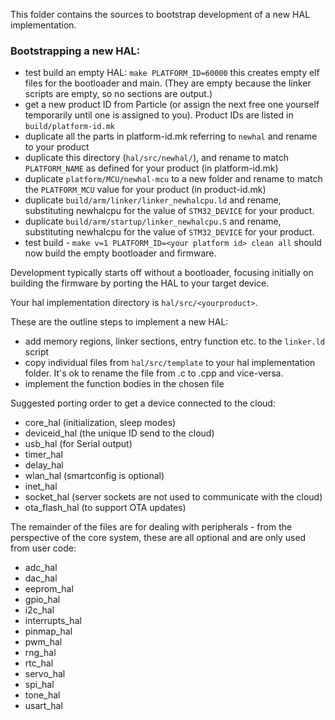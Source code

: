 This folder contains the sources to bootstrap development of a new HAL implementation.

### Bootstrapping a new HAL:

- test build an empty HAL: `make PLATFORM_ID=60000` this creates empty elf files for the bootloader and main. (They are empty because the linker scripts are empty, so no sections are output.)
- get a new product ID from Particle (or assign the next free one yourself temporarily until one is assigned to you). Product IDs are listed in `build/platform-id.mk`
- duplicate all the parts in platform-id.mk referring to `newhal` and rename to your product
- duplicate this directory (`hal/src/newhal/`), and rename to match `PLATFORM_NAME` as defined for your product (in platform-id.mk)
- duplicate `platform/MCU/newhal-mcu` to a new folder and rename to match the `PLATFORM_MCU` value for your product (in product-id.mk)
- duplicate `build/arm/linker/linker_newhalcpu.ld` and rename, substituting newhalcpu for the value of `STM32_DEVICE` for your product.
- duplicate `build/arm/startup/linker_newhalcpu.S` and rename, substituting newhalcpu for the value of `STM32_DEVICE` for your product.
- test build - `make v=1 PLATFORM_ID=<your platform id> clean all` should now build the empty bootloader and firmware.

Development typically starts off without a bootloader, focusing initially
on building the firmware by porting the HAL to your target device.

Your hal implementation directory is  `hal/src/<yourproduct>`.

These are the outline steps to implement a new HAL:
- add memory regions, linker sections, entry  function etc. to the `linker.ld` script
- copy individual files from `hal/src/template` to your hal implementation folder. It's ok to rename the file from .c to .cpp and vice-versa.
- implement the function bodies in the chosen file

Suggested porting order to get a device connected to the cloud:

- core_hal      (initialization, sleep modes)
- deviceid_hal  (the unique ID send to the cloud)
- usb_hal       (for Serial output)
- timer_hal
- delay_hal
- wlan_hal      (smartconfig is optional)
- inet_hal
- socket_hal    (server sockets are not used to communicate with the cloud)
- ota_flash_hal (to support OTA updates)


The remainder of the files are for dealing with peripherals - from the perspective
of the core system, these are all optional and are only used from user code:
- adc_hal
- dac_hal
- eeprom_hal
- gpio_hal
- i2c_hal
- interrupts_hal
- pinmap_hal
- pwm_hal
- rng_hal
- rtc_hal
- servo_hal
- spi_hal
- tone_hal
- usart_hal

